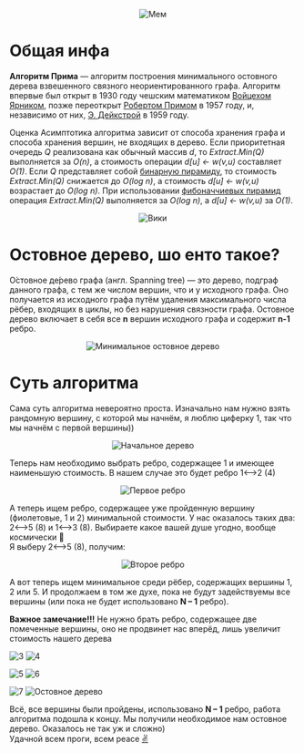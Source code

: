 <p align="center">
<img src="image/Мес.png" alt="Мем" title="Для Никиты">
</p>

# Общая инфа

**Алгоритм Прима** — алгоритм построения минимального остовного дерева взвешенного связного неориентированного графа. Алгоритм впервые был открыт в 1930 году чешским математиком [Войцехом Ярником](https://ru.wikipedia.org/wiki/%D0%AF%D1%80%D0%BD%D0%B8%D0%BA,_%D0%92%D0%BE%D0%B9%D1%82%D0%B5%D1%85 "Ярник, Войтех"), позже переоткрыт [Робертом Примом](https://ru.wikipedia.org/w/index.php?title=%D0%9F%D1%80%D0%B8%D0%BC,_%D0%A0%D0%BE%D0%B1%D0%B5%D1%80%D1%82&action=edit&redlink=1 "Прим, Роберт (страница отсутствует)") в 1957 году, и, независимо от них, [Э. Дейкстрой](https://ru.wikipedia.org/wiki/%D0%94%D0%B5%D0%B9%D0%BA%D1%81%D1%82%D1%80%D0%B0,_%D0%AD%D0%B4%D1%81%D0%B3%D0%B5%D1%80_%D0%92%D0%B8%D0%B1%D0%B5 "Дейкстра, Эдсгер Вибе") в 1959 году.

Оценка
Асимптотика алгоритма зависит от способа хранения графа и способа хранения вершин, не входящих в дерево. Если приоритетная очередь *Q* реализована как обычный массив *d*, то *Extract.Min(Q)* выполняется за *O(n)*, а стоимость операции *d[u] ← w(v,u)* составляет *O(1)*. Если *Q* представляет собой [бинарную пирамиду](https://ru.wikipedia.org/wiki/Двоичная_куча), то стоимость *Extract.Min(Q)* снижается до *O(log n)*, а стоимость *d[u] ← w(v,u)* возрастает до *O(log n)*. При использовании [фибоначчиевых пирамид](https://ru.wikipedia.org/wiki/Фибоначчиева_куча) операция *Extract.Min(Q)* выполняется за *O(log n)*, а *d[u] ← w(v,u)* за *O(1)*.

<p align="center">
<img src="image/Вики.png" alt="Вики" title="Вики">
</p>

# Остовное дерево, шо енто такое?

О́стовное де́рево графа (англ. Spanning tree) — это дерево, подграф данного графа, с тем же числом вершин, что и у исходного графа. Оно получается из исходного графа путём удаления максимального числа рёбер, входящих в циклы, но без нарушения связности графа. Остовное дерево включает в себя все **n** вершин исходного графа и содержит **n-1** ребро.
<p align="center">
<img src="image/Минимальное остовное дерево.png" alt="Минимальное остовное дерево" title="Минимальное остовное дерево">
</p>

# Суть алгоритма

Сама суть алгоритма невероятно проста. Изначально нам нужно взять рандомную вершину, с которой мы начнём, я люблю циферку 1, так что мы начнём с первой вершины))

<p align="center">
<img src="image/0.png" alt="Начальное дерево" title="Начальное дерево">
</p>

Теперь нам необходимо выбрать ребро, содержащее 1 и имеющее наименьшую стоимость. В нашем случае это будет ребро 1<-->2 (4)

<p align="center">
<img src="image/1.png" alt="Первое ребро" title="Первое ребро">
</p>

А теперь ищем ребро, содержащее уже пройденную вершину (фиолетовые, 1 и 2) минимальной стоимости. У нас оказалось таких два: 2<-->5 (8)  и  1<-->3 (8). Выбираете какое вашей душе угодно, вообще космически 🌌                                                                        
Я выберу 2<-->5 (8), получим:

<p align="center">
<img src="image/2.png" alt="Второе ребро" title="Второе ребро">
</p>

А вот теперь ищем минимальное среди рёбер, содержащих вершины 1, 2 или 5. И продолжаем в том же духе, пока не будут задействуемы все вершины (или пока не будет использовано **N – 1** ребро).  

**Важное замечание!!!** Не нужно брать ребро, содержащее две помеченные вершины, оно не продвинет нас вперёд, лишь увеличит стоимость нашего дерева

<p align="left">
<img src="image/3_1.png" alt="3" title="3">
<align="right">
<img src="image/4_1.png" alt="4" title="4">
</p>
<p align="left">
<img src="image/5_1.png" alt="5" title="5">
<align="right">
<img src="image/6_1.png" alt="6" title="6">
</p>
<p align="left">
<img src="image/7_1.png" alt="7" title="7">
<align="right">
<img src="image/Остовное дерево_1.png" alt="Остовное дерево" title="Остовное дерево">
</p>

Всё, все вершины были пройдены, использовано **N – 1** ребро, работа алгоритма подошла к концу. Мы получили необходимое нам остовное дерево. Оказалось не так уж и сложно)                                                          
Удачной всем проги, всем peace [✌](https://www.youtube.com/watch?v=dQw4w9WgXcQ)
